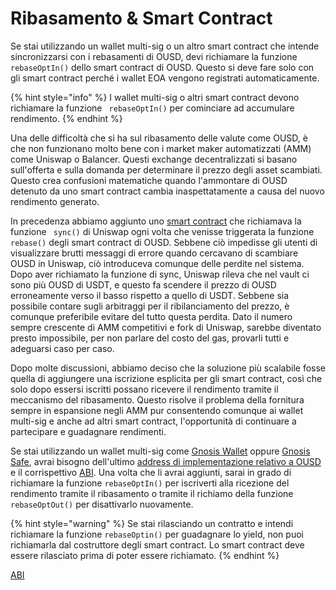 # Ribasamento & Smart Contract

Se stai utilizzando un wallet multi-sig o un altro smart contract che intende sincronizzarsi con i rebasamenti di OUSD, devi richiamare la funzione `rebaseOptIn()` dello smart contract di OUSD. Questo si deve fare solo con gli smart contract perché i wallet EOA vengono registrati automaticamente.

{% hint style="info" %}
I wallet multi-sig o altri smart contract devono richiamare la funzione ` rebaseOptIn()` per cominciare ad accumulare rendimento.
{% endhint %}

Una delle difficoltà che si ha sul ribasamento delle valute come OUSD, è che non funzionano molto bene con i market maker automatizzati \(AMM\) come Uniswap o Balancer. Questi exchange decentralizzati si basano sull'offerta e sulla domanda per determinare il prezzo degli asset scambiati. Questo crea confusioni matematiche quando l'ammontare di OUSD detenuto da uno smart contract cambia inaspettatamente a causa del nuovo rendimento generato.

In precedenza abbiamo aggiunto uno [smart contract](https://medium.com/originprotocol/upgrades-to-the-ousd-smart-contracts-deliver-higher-yield-and-better-uniswap-support-aa592e51d3f2) che richiamava la funzione ` sync()` di Uniswap ogni volta che venisse triggerata la funzione `rebase()` degli smart contract di OUSD. Sebbene ciò impedisse gli utenti di visualizzare brutti messaggi di errore quando cercavano di scambiare OUSD in Uniswap, ciò introduceva comunque delle perdite nel sistema. Dopo aver richiamato la funzione di sync, Uniswap rileva che nel vault ci sono più OUSD di USDT, e questo fa scendere il prezzo di OUSD erroneamente verso il basso rispetto a quello di USDT. Sebbene sia possibile contare sugli arbitraggi per il ribilanciamento del prezzo, è comunque preferibile evitare del tutto questa perdita. Dato il numero sempre crescente di AMM competitivi e fork di Uniswap, sarebbe diventato presto impossibile, per non parlare del costo del gas, provarli tutti e adeguarsi caso per caso.

Dopo molte discussioni, abbiamo deciso che la soluzione più scalabile fosse quella di aggiungere una iscrizione esplicita per gli smart contract, così che solo dopo essersi iscritti possano ricevere il rendimento tramite il meccanismo del ribasamento. Questo risolve il problema della fornitura sempre in espansione negli AMM pur consentendo comunque ai wallet multi-sig e anche ad altri smart contract, l'opportunità di continuare a partecipare e guadagnare rendimenti.

Se stai utilizzando un wallet multi-sig come [Gnosis Wallet](https://github.com/gnosis/MultiSigWallet) oppure [Gnosis Safe](https://gnosis-safe.io/), avrai bisogno dell'ultimo [address di implementazione relativo a OUSD](../../smart-contracts/registry.md) e il corrispettivo [ ABI](https://api.etherscan.io/api?module=contract&action=getabi&address=0x1ae95dd4eeae7ed03da79856c2d44ffa3318f805). Una volta che li avrai aggiunti, sarai in grado di richiamare la funzione `rebaseOptIn()` per iscriverti alla ricezione del rendimento tramite il ribasamento o tramite il richiamo della funzione `rebaseOptOut()` per disattivarlo nuovamente.

{% hint style="warning" %}
Se stai rilasciando un contratto e intendi richiamare la funzione `rebaseOptin()` per guadagnare lo yield, non puoi richiamarla dal costruttore degli smart contract. Lo smart contract deve essere rilasciato prima di poter essere richiamato.
{% endhint %}

[ABI](https://api.etherscan.io/api?module=contract&action=getabi&address=0x2A8e1E676Ec238d8A992307B495b45B3fEAa5e86)

